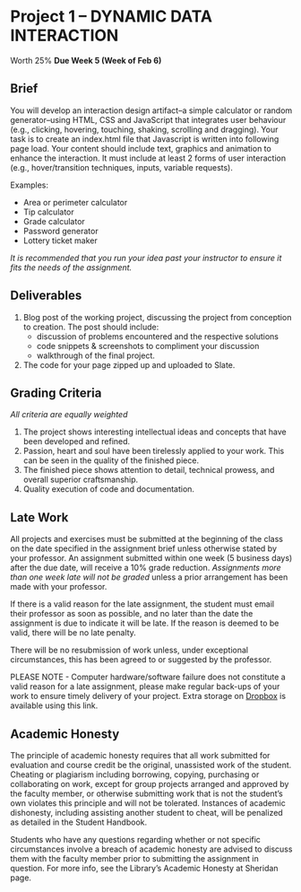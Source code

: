 # Project 1 – DYNAMIC DATA INTERACTION
Worth 25%
**Due Week 5 (Week of Feb 6)**

## Brief 
You will develop an interaction design artifact–a simple calculator or random generator–using HTML, CSS and JavaScript that integrates user behaviour (e.g., clicking, hovering, touching, shaking, scrolling and dragging). Your task is to create an index.html file that Javascript is written into following page load. Your content should include text, graphics and animation to enhance the interaction. It must include at least 2 forms of user interaction (e.g., hover/transition techniques, inputs, variable requests).

Examples:
- Area or perimeter calculator
- Tip calculator
- Grade calculator
- Password generator
- Lottery ticket maker

_It is recommended that you run your idea past your instructor to ensure it fits the needs of the assignment._

## Deliverables

1. Blog post of the working project, discussing the project from conception to creation. The post should include:
	- discussion of problems encountered and the respective solutions
	- code snippets & screenshots to compliment your discussion
	- walkthrough of the final project.
2. The code for your page zipped up and uploaded to Slate.

## Grading Criteria 

_All criteria are equally weighted_

1. The project shows interesting intellectual ideas and concepts that have been developed and refined.	
2. Passion, heart and soul have been tirelessly applied to your work. This can be seen in the quality of the finished piece.	
3. The finished piece shows attention to detail, technical prowess, and overall superior craftsmanship.
4. Quality execution of code and documentation.

## Late Work

All projects and exercises must be submitted at the beginning of the class on the date specified in the assignment brief unless otherwise stated by your professor. An assignment submitted within one week (5 business days) after the due date, will receive a 10% grade reduction. _Assignments more than one week late will not be graded_ unless a prior arrangement has been made with your professor.

If there is a valid reason for the late assignment, the student must email their professor as soon as possible, and no later than the date the assignment is due to indicate it will be late. If the reason is deemed to be valid, there will be no late penalty.

There will be no resubmission of work unless, under exceptional circumstances, this has been agreed to or suggested by the professor.

PLEASE NOTE - Computer hardware/software failure does not constitute a valid reason for a late assignment, please make regular back-ups of your work to ensure timely delivery of your project. Extra storage on [Dropbox](https://db.tt/KtXMYmmi) is available using this link.

## Academic Honesty

The principle of academic honesty requires that all work submitted for evaluation and course credit be the original, unassisted work of the student. Cheating or plagiarism including borrowing, copying, purchasing or collaborating on work, except for group projects arranged and approved by the faculty member, or otherwise submitting work that is not the student’s own violates this principle and will not be tolerated. Instances of academic dishonesty, including assisting another student to cheat, will be penalized as detailed in the Student Handbook.

Students who have any questions regarding whether or not specific circumstances involve a breach of academic honesty are advised to discuss them with the faculty member prior to submitting the assignment in question. For more info, see the Library’s Academic Honesty at Sheridan page.


